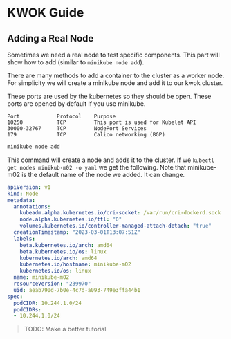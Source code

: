 # KWOK Guide
## Adding a Real Node 
Sometimes we need a real node to test specific components. This part will show how to add (similar to `minikube node add`).

There are many methods to add a container to the cluster as a worker node. For simplicity we will create a minikube node and add it to our kwok cluster.

These ports are used by the kubernetes so they should be open. These ports are opened by default if you use minikube.
```
Port            Protocol    Purpose
10250 	        TCP         This port is used for Kubelet API
30000-32767     TCP         NodePort Services
179             TCP         Calico networking (BGP)
```

```sh
minikube node add 
```

This command will create a node and adds it to the cluster. If we `kubectl get nodes minikub-m02 -o yaml` we get the following. Note that minikube-m02 is the default name of the node we added. It can change. 

```yaml
apiVersion: v1
kind: Node
metadata:
  annotations:
    kubeadm.alpha.kubernetes.io/cri-socket: /var/run/cri-dockerd.sock
    node.alpha.kubernetes.io/ttl: "0"
    volumes.kubernetes.io/controller-managed-attach-detach: "true"
  creationTimestamp: "2023-03-01T13:07:51Z"
  labels:
    beta.kubernetes.io/arch: amd64
    beta.kubernetes.io/os: linux
    kubernetes.io/arch: amd64
    kubernetes.io/hostname: minikube-m02
    kubernetes.io/os: linux
  name: minikube-m02
  resourceVersion: "239970"
  uid: aeab790d-7b0e-4c7d-a093-749e3ffa44b1
spec:
  podCIDR: 10.244.1.0/24
  podCIDRs:
  - 10.244.1.0/24
```

> TODO: Make a better tutorial